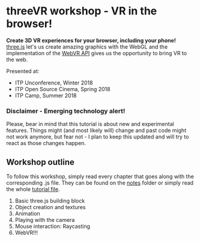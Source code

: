 # threeVR workshop - VR in the browser!

**Create 3D VR experiences for your browser, including your phone!** [three.js](https://threejs.org/) let's us create amazing graphics with the WebGL and the implementation of the [WebVR API](https://webvr.info/) gives us the opportunity to bring VR to the web.

Presented at:
- ITP Unconference, Winter 2018
- ITP Open Source Cinema, Spring 2018
- ITP Camp, Summer 2018


### Disclaimer - Emerging technology alert!
Please, bear in mind that this tutorial is about new and experimental features. Things might (and most likely will) change and past code might not work anymore, but fear not - I plan to keep this updated and will try to react as those changes happen.


## Workshop outline
To follow this workshop, simply read every chapter that goes along with the corresponding .js file. They can be found on the [notes](https://github.com/nicolaspe/workshop_threevr/tree/gh-pages/notes) folder or simply read the whole [tutorial file](https://github.com/nicolaspe/workshop_threevr/blob/gh-pages/tutorial.md).

1. Basic three.js building block
2. Object creation and textures
3. Animation
4. Playing with the camera
5. Mouse interaction: Raycasting
6. WebVR!!!
